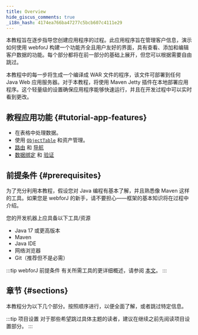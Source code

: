 ```yaml
---
title: Overview
hide_giscus_comments: true
_i18n_hash: 4174ea766ba47277c5bcb607c4111e29
---
```

本教程旨在逐步指导您创建应用程序的过程。此应用程序旨在管理客户信息，演示如何使用 webforJ 构建一个功能齐全且用户友好的界面，具有查看、添加和编辑客户数据的功能。每个部分都将在前一部分的基础上展开，但您可以根据需要自由跳过。

本教程中的每一步将生成一个编译成 WAR 文件的程序，该文件可部署到任何 Java Web 应用服务器。对于本教程，将使用 Maven Jetty 插件在本地部署应用程序。这个轻量级的设置确保应用程序能够快速运行，并且在开发过程中可以实时看到更改。

## 教程应用功能 {#tutorial-app-features}

 - 在表格中处理数据。
 - 使用 [`ObjectTable`](https://javadoc.io/doc/com.webforj/webforj-foundation/latest/com/webforj/environment/ObjectTable.html) 和资产管理。
 - [路由](../../routing/overview) 和 [导航](../../routing/route-navigation)
 - [数据绑定](../../data-binding/overview) 和 [验证](../../data-binding/validation/overview)

## 前提条件 {#prerequisites}

为了充分利用本教程，假设您对 Java 编程有基本了解，并且熟悉像 Maven 这样的工具。如果您是 webforJ 的新手，请不要担心——框架的基本知识将在过程中介绍。

您的开发机器上应具备以下工具/资源

<!-- vale off -->
- Java 17 或更高版本
- Maven
- Java IDE
- 网络浏览器
- Git（推荐但不是必需）
<!-- vale on -->

:::tip webforJ 前提条件
有关所需工具的更详细概述，请参阅 [本文](../prerequisites)。
:::

## 章节 {#sections}

本教程分为以下几个部分。按照顺序进行，以便全面了解，或者跳过特定信息。

:::tip 项目设置
对于那些希望跳过具体主题的读者，建议在继续之前先阅读项目设置部分。
:::

<DocCardList className="topics-section" />
